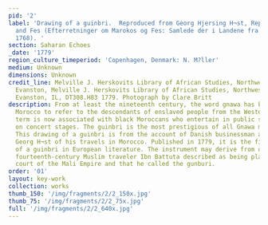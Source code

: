 ```yaml
---
pid: '2'
label: 'Drawing of a guinbri.  Reproduced from Georg Hjersing H¬st, Reports on Morocco
  and Fes (Efterretninger om Marokos og Fes: Samlede der i Landene fra ao. 1760 til
  1768). '
section: Saharan Echoes
_date: '1779'
region_culture_timeperiod: 'Copenhagen, Denmark: N. M?ller'
medium: Unknown
dimensions: Unknown
credit_line: Melville J. Herskovits Library of African Studies, Northwestern University,
  Evanston, Melville J. Herskovits Library of African Studies, Northwestern University,
  Evanston, IL, DT308.H83 1779. Photograph by Clare Britt
description: From at least the nineteenth century, the word gnawa has been used in
  Morocco to refer to the descendants of enslaved people from the Western Sudan. The
  term is now associated with black Moroccans who entertain in public squares and
  on concert stages. The guinbri is the most prestigious of all Gnawa musical instruments.
  This drawing of a guinbri is from the account of Danish businessman and diplomat
  Georg H¬st of his travels in Morocco. Published in 1779, it is the first known mention
  of a guinbri in European literature. The instrument may derive from one that the
  fourteenth-century Muslim traveler Ibn Battuta described as being played at the
  court of the Mali Empire and that he called the gunburi.
order: '01'
layout: key-work
collection: works
thumb_150: '/img/fragments/2/2_150x.jpg'
thumb_75: '/img/fragments/2/2_75x.jpg'
full: '/img/fragments/2/2_640x.jpg'
---
```

